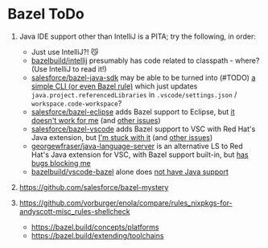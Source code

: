 # Bazel ToDo

1. Java IDE support other than IntelliJ is a PITA; try the following, in order:
   - Just use IntelliJ?! 😼
   - [bazelbuild/intellij](https://github.com/bazelbuild/intellij/) presumably has code related to classpath - where? (Use IntelliJ to read it!)
   - [salesforce/bazel-java-sdk](https://github.com/salesforce/bazel-java-sdk) may be able to be turned into (#TODO) [a simple CLI (or even Bazel rule)](https://github.com/salesforce/bazel-java-sdk/issues/47) which just updates `java.project.referencedLibraries` in `.vscode/settings.json` / `workspace.code-workspace`?
   - [salesforce/bazel-eclipse](https://github.com/salesforce/bazel-eclipse/) adds Bazel support to Eclipse, but [it doesn't work for me](https://github.com/salesforce/bazel-eclipse/issues/450) (and [other issues](https://github.com/salesforce/bazel-eclipse/issues?q=author%3Avorburger+))
   - [salesforce/bazel-vscode](https://github.com/salesforce/bazel-vscode) adds Bazel support to VSC with Red Hat's Java extension, but [I'm stuck with it](https://github.com/salesforce/bazel-vscode/issues/31)  (and [other issues](https://github.com/salesforce/bazel-vscode/issues?q=author%3Avorburger+))
   - [georgewfraser/java-language-server](https://github.com/georgewfraser/java-language-server) is an alternative LS to Red Hat's Java extension for VSC, with Bazel support built-in, but [has bugs blocking me](https://github.com/georgewfraser/java-language-server/issues?q=author%3Avorburger+)
   - [bazelbuild/vscode-bazel](https://github.com/bazelbuild/vscode-bazel) alone does [not have Java support](https://github.com/bazelbuild/vscode-bazel/issues/281)

1. https://github.com/salesforce/bazel-mystery

1. https://github.com/vorburger/enola/compare/rules_nixpkgs-for-andyscott-misc_rules-shellcheck
   - https://bazel.build/concepts/platforms
   - https://bazel.build/extending/toolchains
